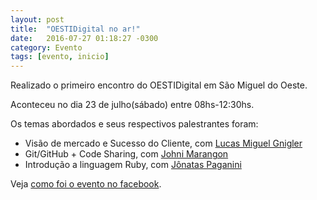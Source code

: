 ```yaml
---
layout: post
title:  "OESTIDigital no ar!"
date:   2016-07-27 01:18:27 -0300
category: Evento
tags: [evento, inicio]
---
```


Realizado o primeiro encontro do OESTIDigital em São Miguel do Oeste.

Aconteceu no dia 23 de julho(sábado) entre 08hs-12:30hs.

Os temas abordados e seus respectivos palestrantes foram:

* Visão de mercado e Sucesso do Cliente, com [Lucas Miguel Gnigler](www.lucasmiguel.com)
* Git/GitHub + Code Sharing, com [Johni Marangon](http://www.johnidouglas.com.br/)
* Introdução a linguagem Ruby, com [Jônatas Paganini](http://ideia.me)

Veja [como foi o evento no facebook](https://www.facebook.com/events/1057873537642001/).